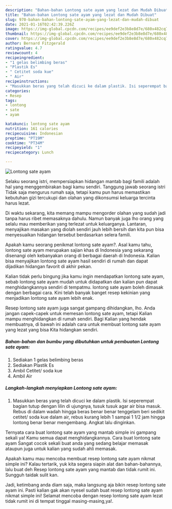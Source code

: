 ```yaml
---
description: "Bahan-bahan Lontong sate ayam yang lezat dan Mudah Dibuat"
title: "Bahan-bahan Lontong sate ayam yang lezat dan Mudah Dibuat"
slug: 970-bahan-bahan-lontong-sate-ayam-yang-lezat-dan-mudah-dibuat
date: 2021-01-16T02:42:39.226Z
image: https://img-global.cpcdn.com/recipes/ee9def2e3b8e8d7e/680x482cq70/lontong-sate-ayam-foto-resep-utama.jpg
thumbnail: https://img-global.cpcdn.com/recipes/ee9def2e3b8e8d7e/680x482cq70/lontong-sate-ayam-foto-resep-utama.jpg
cover: https://img-global.cpcdn.com/recipes/ee9def2e3b8e8d7e/680x482cq70/lontong-sate-ayam-foto-resep-utama.jpg
author: Bernard Fitzgerald
ratingvalue: 4.7
reviewcount: 4
recipeingredient:
- "1 gelas belimbing beras"
- "Plastik Es"
- " Cetitet soda kue"
- " Air"
recipeinstructions:
- "Masukkan beras yang telah dicuci ke dalam plastik. Isi seperempat bagian tutup dengan lilin di ujungnya, tusuk tusuk agar air bisa masuk. Rebus di dalam wadah hingga beras benar benar tenggelam beri sedikit cetitet/ soda kue dalam air, rebus kurang lebih 1 sampai 1 1/2 jam hingga lontong benar benar mengembang. Angkat lalu dinginkan."
categories:
- Resep
tags:
- lontong
- sate
- ayam

katakunci: lontong sate ayam 
nutrition: 161 calories
recipecuisine: Indonesian
preptime: "PT19M"
cooktime: "PT34M"
recipeyield: "1"
recipecategory: Lunch

---
```



![Lontong sate ayam](https://img-global.cpcdn.com/recipes/ee9def2e3b8e8d7e/680x482cq70/lontong-sate-ayam-foto-resep-utama.jpg)

Selaku seorang istri, mempersiapkan hidangan mantab bagi famili adalah hal yang menggembirakan bagi kamu sendiri. Tanggung jawab seorang istri Tidak saja mengurus rumah saja, tetapi kamu pun harus memastikan kebutuhan gizi tercukupi dan olahan yang dikonsumsi keluarga tercinta harus lezat.

Di waktu  sekarang, kita memang mampu mengorder olahan yang sudah jadi tanpa harus ribet memasaknya dahulu. Namun banyak juga lho orang yang selalu mau memberikan yang terlezat untuk keluarganya. Lantaran, menyajikan masakan yang diolah sendiri jauh lebih bersih dan kita pun bisa menyesuaikan hidangan tersebut berdasarkan selera famili. 



Apakah kamu seorang penikmat lontong sate ayam?. Asal kamu tahu, lontong sate ayam merupakan sajian khas di Indonesia yang sekarang disenangi oleh kebanyakan orang di berbagai daerah di Indonesia. Kalian bisa menyajikan lontong sate ayam hasil sendiri di rumah dan dapat dijadikan hidangan favorit di akhir pekan.

Kalian tidak perlu bingung jika kamu ingin mendapatkan lontong sate ayam, sebab lontong sate ayam mudah untuk didapatkan dan kalian pun dapat menghidangkannya sendiri di tempatmu. lontong sate ayam boleh dimasak dengan berbagai cara. Kini telah banyak banget resep kekinian yang menjadikan lontong sate ayam lebih enak.

Resep lontong sate ayam juga sangat gampang dihidangkan, lho. Anda jangan capek-capek untuk memesan lontong sate ayam, tetapi Kalian mampu menghidangkan di rumah sendiri. Bagi Kalian yang hendak membuatnya, di bawah ini adalah cara untuk membuat lontong sate ayam yang lezat yang bisa Kita hidangkan sendiri.

<!--inarticleads1-->

##### Bahan-bahan dan bumbu yang dibutuhkan untuk pembuatan Lontong sate ayam:

1. Sediakan 1 gelas belimbing beras
1. Sediakan Plastik Es
1. Ambil  Cetitet/ soda kue
1. Ambil  Air




<!--inarticleads2-->

##### Langkah-langkah menyiapkan Lontong sate ayam:

1. Masukkan beras yang telah dicuci ke dalam plastik. Isi seperempat bagian tutup dengan lilin di ujungnya, tusuk tusuk agar air bisa masuk. Rebus di dalam wadah hingga beras benar benar tenggelam beri sedikit cetitet/ soda kue dalam air, rebus kurang lebih 1 sampai 1 1/2 jam hingga lontong benar benar mengembang. Angkat lalu dinginkan.




Ternyata cara buat lontong sate ayam yang mantab simple ini gampang sekali ya! Kamu semua dapat menghidangkannya. Cara buat lontong sate ayam Sangat cocok sekali buat anda yang sedang belajar memasak ataupun juga untuk kalian yang sudah ahli memasak.

Apakah kamu mau mencoba membuat resep lontong sate ayam nikmat simple ini? Kalau tertarik, yuk kita segera siapin alat dan bahan-bahannya, lalu buat deh Resep lontong sate ayam yang mantab dan tidak rumit ini. Sungguh taidak sulit kan. 

Jadi, ketimbang anda diam saja, maka langsung aja bikin resep lontong sate ayam ini. Pasti kalian gak akan nyesel sudah buat resep lontong sate ayam nikmat simple ini! Selamat mencoba dengan resep lontong sate ayam lezat tidak rumit ini di tempat tinggal masing-masing,ya!.


